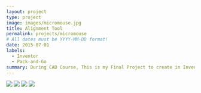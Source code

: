 ```yaml
---
layout: project
type: project
image: images/micromouse.jpg
title: Alignment Tool
permalink: projects/micromouse
# All dates must be YYYY-MM-DD format!
date: 2015-07-01
labels:
  - Inventor
  - Pack-and-Go
summary: During CAD Course, This is my Final Project to create in Inventor and and make pack and go file.
---
```


<div class="ui small rounded images">
  <img class="ui image" src="../images/micromouse-robot.png">
  <img class="ui image" src="../images/micromouse-robot-2.jpg">
  <img class="ui image" src="../images/micromouse.jpg">
  <img class="ui image" src="../images/micromouse-circuit.png">
</div>




